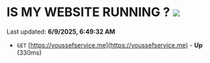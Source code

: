 # IS MY WEBSITE RUNNING ? [![](https://img.shields.io/static/v1?label=Sponsor&message=%E2%9D%A4&logo=GitHub&color=%23fe8e86)](https://github.com/sponsors/Youssef-Lehmam)

Last updated: **6/9/2025, 6:49:32 AM**

- `GET` [https://youssefservice.me](https://youssefservice.me) - **Up** (330ms)
